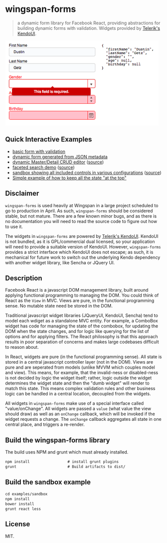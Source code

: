 # wingspan-forms

> a dynamic form library for Facebook React, providing abstractions for building dynamic forms with validation. Widgets provided by [Telerik's KendoUI](http://www.telerik.com/kendo-ui).

[![example form screenshot & jsfiddle](docs/_assets/simple-form.png?raw=true)](http://jsfiddle.net/dustingetz/84JuE/12/)

## Quick Interactive Examples

 * [basic form with validation](http://jsfiddle.net/dustingetz/84JuE/12/)
 * [dynamic form generated from JSON metadata](http://jsfiddle.net/dustingetz/gg4w5/2/)
 * [dynamic Master/Detail CRUD editor](http://wingspan.github.io/wingspan-forms/examples/form-master-detail/) ([source](https://github.com/wingspan/wingspan-forms/tree/master/examples/form-master-detail))
 * [faceted search demo](http://wingspan.github.io/wingspan-forms/examples/faceted-search/) ([source](https://github.com/wingspan/wingspan-forms/tree/master/examples/faceted-search))
 * [sandbox showing all included controls in various configurations](http://wingspan.github.io/wingspan-forms/examples/sandbox/) ([source](https://github.com/wingspan/wingspan-forms/tree/master/examples/sandbox))
 * [Simple example of how to keep all the state "at the top"](http://jsfiddle.net/dustingetz/YUCBT/2/)

## Disclaimer

`wingspan-forms` is used heavily at Wingspan in a large project scheduled to go to production in April. As such, `wingspan-forms` should be considered stable, but not mature. There are a few known minor bugs, and as there is no documentation you will need to read the source code to figure out how to use it.

The widgets in `wingspan-forms` are powered by [Telerik's KendoUI](http://www.telerik.com/kendo-ui). KendoUI is not bundled, as it is GPL/commercial dual licensed, so your application will need to provide a suitable version of KendoUI. However, `wingspan-forms` provides a strict interface which KendoUI does not escape; as such, it is mechanical for future work to switch out the underlying Kendo dependency with another widget library, like Sencha or JQuery UI.


## Description

Facebook React is a javascript DOM management library, built around applying functional programming to managing the DOM. You could think of React as the `View` in MVC. Views are pure, in the functional programming sense. No mutable state need be stored in the DOM.

Traditional javascript widget libraries (JQueryUI, KendoUI, Sencha) tend to model each wdiget as a standalone MVC entity. For example, a ComboBox widget has code for managing the state of the combobox, for updating the DOM when the state changes, and for logic like querying for the list of options and for applying filters. The React philosophy is that this approach results in poor separation of concerns and makes large codebases difficult to reason about.

In React, widgets are pure (in the functional programming sense). All state is stored in a central javascript controller layer (not in the DOM). Views are pure and are seperated from models (unlike MVVM which couples model and view). This means, for example, that the invalid-ness or disabled-ness is not decided by logic the widget itself; rather, logic outside the widget determines the widget state and then the "dumb widget" will render to match this state. This means complex validation rules and other business logic can be handled in a central location, decoupled from the widgets.

All widgets in `wingspan-forms` make use of a special interface called "value/onChange". All widgets are passed a `value` (what value the view should draw) as well as an `onChange` callback, which will be invoked if the widget requests a change. The `onChange` callback aggregates all state in one central place, and triggers a re-render.

## Build the wingspan-forms library

The build uses NPM and grunt which must already installed.

    npm install                 # install grunt plugins
    grunt                       # Build artifacts to dist/

## Build the sandbox example

    cd examples/sandbox
    npm install
    bower install
    grunt react less

## License

MIT.
